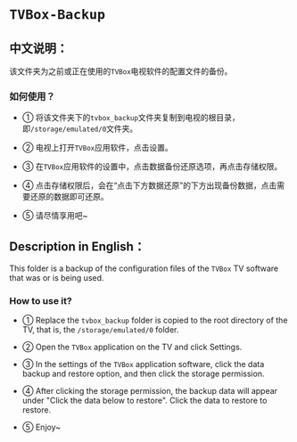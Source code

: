 # `TVBox-Backup`

## 中文说明：

该文件夹为之前或正在使用的`TVBox`电视软件的配置文件的备份。

### 如何使用？

- ① 将该文件夹下的`tvbox_backup`文件夹复制到电视的根目录，即`/storage/emulated/0`文件夹。

- ② 电视上打开`TVBox`应用软件，点击设置。

- ③ 在`TVBox`应用软件的设置中，点击数据备份还原选项，再点击存储权限。

- ④ 点击存储权限后，会在“点击下方数据还原”的下方出现备份数据，点击需要还原的数据即可还原。

- ⑤ 请尽情享用吧~

## Description in English：

This folder is a backup of the configuration files of the `TVBox` TV software that was or is being used.

### How to use it?

- ① Replace the `tvbox_backup` folder is copied to the root directory of the TV, that is, the `/storage/emulated/0` folder.

- ② Open the `TVBox` application on the TV and click Settings.

- ③ In the settings of the `TVBox` application software, click the data backup and restore option, and then click the storage permission.

- ④ After clicking the storage permission, the backup data will appear under "Click the data below to restore". Click the data to restore to restore.

- ⑤ Enjoy~
